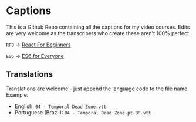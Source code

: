 # Captions

This is a Github Repo containing all the captions for my video courses. Edits are very welcome as the transcribers who create these aren't 100% perfect. 

`RFB` → [React For Beginners](https://ReactForBeginners.com)

`ES6` → [ES6 for Everyone](https://ES6.io)


## Translations
Translations are welcome - just append the language code to the file name. Example: 

* English: `04 - Temporal Dead Zone.vtt`
* Portuguese (Brazil): `04 - Temporal Dead Zone-pt-BR.vtt`




